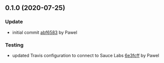 <a name="0.1.0"></a>
## 0.1.0 (2020-07-25)

### Update

* initial commit [abf6583](https://github.com/anypoint-web-components/anypoint-input-combobox/commit/abf6583bb61d6ac66aa2f8dc7e92605d7270a060) by Pawel


### Testing

* updated Travis configuration to connect to Sauce Labs [6e3fcff](https://github.com/anypoint-web-components/anypoint-input-combobox/commit/6e3fcffd07835f28f1030f0a8dccf3878b85b795) by Pawel


